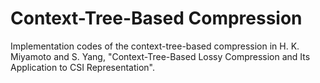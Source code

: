 # Context-Tree-Based Compression

Implementation codes of the context-tree-based compression in H. K. Miyamoto and S. Yang, "Context-Tree-Based Lossy Compression and Its Application to CSI Representation".